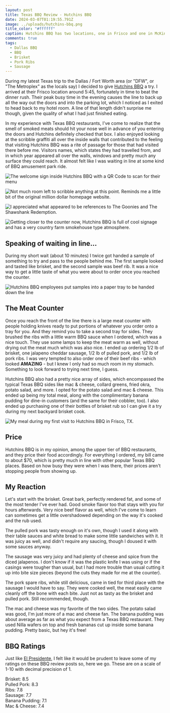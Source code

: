 ```yaml
---
layout: post
title: Texas BBQ Review - Hutchins BBQ
date: 2024-03-07T01:19:55.791Z
image: ../uploads/hutchins-bbq.png
title_color: "#ffffff"
caption: Hutchins BBQ has two locations, one in Frisco and one in McKinney.
comments: true
tags:
  - Dallas BBQ
  - BBQ
  - Brisket
  - Pork Ribs
  - Sausage
---
```

During my latest Texas trip to the Dallas / Fort Worth area (or "DFW", or "The Metroplex" as the locals say) I decided to give [Hutchins BBQ](https://hutchinsbbq.com/frisco-menu) a try. I arrived at their Frisco location around 5:45, fortunately in time to beat the dinner rush. Their peak busy time in the evening causes the line to back up all the way out the doors and into the parking lot, which I noticed as I exited to head back to my hotel room. A line of that length didn't surprise me though, given the quality of what I had just finished eating.

In my experience with Texas BBQ restaurants, I've come to realize that the smell of smoked meats should hit your nose well in advance of you entering the doors and Hutchins definitely checked that box. I also enjoyed looking at the scribble graffiti all over the inside walls that contributed to the feeling that visiting Hutchins BBQ was a rite of passage for those that had visited there before me. Visitors names, which states they had travelled from, and in which year appeared all over the walls, windows and pretty much any surface they could reach. It almost felt like I was waiting in line at some kind of BBQ amusement park ride.

![The welcome sign inside Hutchins BBQ with a QR Code to scan for their menu](../uploads/hutchinswelcomesignpic.jpg "The welcome sign inside Hutchins BBQ with a QR Code to scan for their menu")

![Not much room left to scribble anything at this point. Reminds me a little bit of the original million dollar homepage website.](../uploads/hutchinswallwritingpic1.jpg "Not much room left to scribble anything at this point. Reminds me a little bit of the original million dollar homepage website.")

![I appreciated what appeared to be references to The Goonies and The Shawshank Redemption.](../uploads/hutchinswallwritingpic2.jpg "I appreciated what appeared to be references to The Goonies and The Shawshank Redemption.")

![Getting closer to the counter now, Hutchins BBQ is full of cool signage and has a very country farm smokehouse type atmosphere.](../uploads/hutchinswallwritingpic3.jpg "Getting closer to the counter now, Hutchins BBQ is full of cool signage and has a very country farm smokehouse type atmosphere.")

## Speaking of waiting in line...

During my short wait (about 10 minutes) I twice got handed a sample of something to try and pass to the people behind me. The first sample looked and tasted like brisket, and the second sample was beef rib. It was a nice way to get a little taste of what you were about to order once you reached the counter. 

![Hutchins BBQ employees put samples into a paper tray to be handed down the line](../uploads/hutchinscookpic2.jpg "Hutchins BBQ employees put samples into a paper tray to be handed down the line")

## The Meat Counter

Once you reach the front of the line there is a large meat counter with people holding knives ready to put portions of whatever you order onto a tray for you. And they remind you to take a second tray for sides. They brushed the ribs with a little warm BBQ sauce when I ordered, which was a nice touch. They use some lamps to keep the meat warm as well, without drying out the meat much which was also nice. I ended up ordering 1/2 lb of brisket, one jalapeno cheddar sausage, 1/2 lb of pulled pork, and 1/2 lb of pork ribs. I was very tempted to also order one of their beef ribs - which looked **AMAZING** - but I knew I only had so much room in my stomach. Something to look forward to trying next time, I guess.

Hutchins BBQ also had a pretty nice array of sides, which encompassed the typical Texas BBQ sides like mac & cheese, collard greens, fried okra, potato salad, and more. I opted for the potato salad and mac & cheese. This ended up being my total meal, along with the complimentary banana pudding for dine-in customers (and the same for their cobbler, too). I also ended up purchasing one of their bottles of brisket rub so I can give it a try during my next backyard brisket cook.

![My meal during my first visit to Hutchins BBQ in Frisco, TX.](../uploads/hutchinsplatespic.jpg "My meal during my first visit to Hutchins BBQ in Frisco, TX.")

## Price

Hutchins BBQ is in my opinion, among the upper tier of BBQ restaurants, and they price their food accordingly. For everything I ordered, my bill came to about $70, which is pretty much in line with other popular Texas BBQ places. Based on how busy they were when I was there, their prices aren't stopping people from showing up.

## My Reaction

Let's start with the brisket. Great bark, perfectly rendered fat, and some of the most tender I've ever had. Good smoke flavor too that stays with you for hours afterwards. Very nice beef flavor as well, which I've come to learn can sometimes get a little overshadowed depending on the way it's cooked and the rub used.

The pulled pork was tasty enough on it's own, though I used it along with their table sauces and white bread to make some little sandwiches with it. It was juicy as well, and didn't require any saucing, though I doused it with some sauces anyway.

The sausage was very juicy and had plenty of cheese and spice from the diced jalapenos. I don't know if it was the plastic knife I was using or if the casings were tougher than usual, but I had more trouble than usual cutting it up into bite size pieces (beyond the cuts they made for me at the counter).

The pork spare ribs, while still delicious, came in tied for third place with the sausage I would have to say. They were cooked well, the meat easily came cleanly off the bone with each bite. Just not as tasty as the brisket and pulled pork. Still recommended, though.

The mac and cheese was my favorite of the two sides. The potato salad was good, I'm just more of a mac and cheese fan. The banana pudding was about average as far as what you expect from a Texas BBQ restaurant. They used Nilla wafers on top and fresh bananas cut up inside some banana pudding. Pretty basic, but hey it's free!

## BBQ Ratings

Just like [El Presidente](https://twitter.com/stoolpresidente), I felt like it would be prudent to leave some of my ratings on these BBQ review posts so, here we go. These are on a scale of 1-10 with decimal precision of 1.

Brisket: 8.5\
Pulled Pork: 8.3\
Ribs: 7.8\
Sausage: 7.7\
Banana Pudding: 7.1\
Mac & Cheese: 7.4